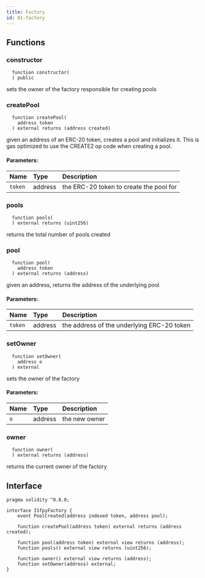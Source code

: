 ```yaml
---
title: Factory
id: 01-factory
---
```


## Functions
### constructor
```solidity
  function constructor(
  ) public
```

sets the owner of the factory
responsible for creating pools


### createPool
```solidity
  function createPool(
    address token
  ) external returns (address created)
```

given an address of an ERC-20 token, creates a pool
and initializes it. This is gas optimized to use the
CREATE2 op code when creating a pool.

#### Parameters:
| Name | Type | Description                                                          |
| :--- | :--- | :------------------------------------------------------------------- |
|`token` | address | the ERC-20 token to create the pool for

### pools
```solidity
  function pools(
  ) external returns (uint256)
```

returns the total number of pools created


### pool
```solidity
  function pool(
    address token
  ) external returns (address)
```

given an address, returns the address of the underlying pool

#### Parameters:
| Name | Type | Description                                                          |
| :--- | :--- | :------------------------------------------------------------------- |
|`token` | address | the address of the underlying ERC-20 token

### setOwner
```solidity
  function setOwner(
    address o
  ) external
```

sets the owner of the factory

#### Parameters:
| Name | Type | Description                                                          |
| :--- | :--- | :------------------------------------------------------------------- |
|`o` | address | the new owner

### owner
```solidity
  function owner(
  ) external returns (address)
```

returns the current owner of the factory

## Interface

```solidity
pragma solidity ^0.8.0;

interface ISfpyFactory {
    event PoolCreated(address indexed token, address pool);

    function createPool(address token) external returns (address created);

    function pool(address token) external view returns (address);
    function pools() external view returns (uint256);

    function owner() external view returns (address);
    function setOwner(address) external;
}
```
